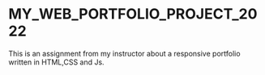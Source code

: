 # MY_WEB_PORTFOLIO_PROJECT_2022
This is an assignment from my instructor about a responsive portfolio written in HTML,CSS and Js.
